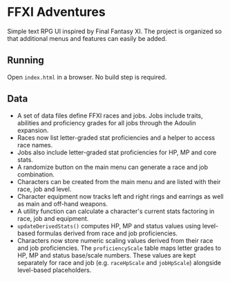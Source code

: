# FFXI Adventures

Simple text RPG UI inspired by Final Fantasy XI. The project is organized so that additional menus and features can easily be added.

## Running
Open `index.html` in a browser. No build step is required.

## Data
- A set of data files define FFXI races and jobs. Jobs include traits, abilities and proficiency grades for all jobs through the Adoulin expansion.
- Races now list letter-graded stat proficiencies and a helper to access race names.
- Jobs also include letter-graded stat proficiencies for HP, MP and core stats.
- A randomize button on the main menu can generate a race and job combination.
- Characters can be created from the main menu and are listed with their race,
  job and level.
- Character equipment now tracks left and right rings and earrings as well as main and off-hand weapons.
- A utility function can calculate a character's current stats factoring in race, job and equipment.
- `updateDerivedStats()` computes HP, MP and status values using level-based formulas derived from race and job proficiencies.
- Characters now store numeric scaling values derived from their race and job
  proficiencies. The `proficiencyScale` table maps letter grades to HP, MP and
  status base/scale numbers. These values are kept separately for race and job
  (e.g. `raceHpScale` and `jobHpScale`) alongside level-based placeholders.
